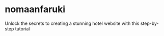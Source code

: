 # nomaanfaruki
Unlock the secrets to creating a stunning hotel website with this step-by-step tutorial
